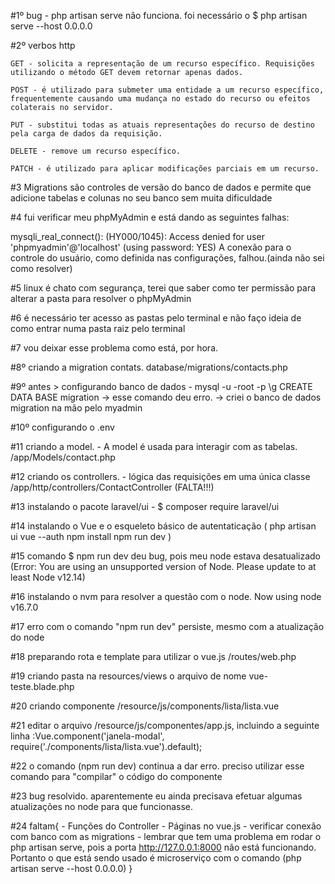 #1º bug - php artisan serve não funciona. foi necessário o $ php artisan serve --host 0.0.0.0 

#2º verbos http

    GET - solicita a representação de um recurso específico. Requisições utilizando o método GET devem retornar apenas dados.

    POST - é utilizado para submeter uma entidade a um recurso específico, frequentemente causando uma mudança no estado do recurso ou efeitos colaterais no servidor.

    PUT - substitui todas as atuais representações do recurso de destino pela carga de dados da requisição.

    DELETE - remove um recurso específico.

    PATCH - é utilizado para aplicar modificações parciais em um recurso.

#3 Migrations são controles de versão do banco de dados e permite que adicione tabelas e colunas no seu banco sem muita dificuldade

#4 fui verificar meu phpMyAdmin e está dando as seguintes falhas:
 
mysqli_real_connect(): (HY000/1045): Access denied for user 'phpmyadmin'@'localhost' (using password: YES)
A conexão para o controle do usuário, como definida nas configurações, falhou.(ainda não sei como resolver)

#5 linux é chato com segurança, terei que saber como ter permissão para alterar a pasta para resolver o phpMyAdmin

#6 é necessário ter acesso as pastas pelo terminal e não faço ideia de como entrar numa pasta raiz pelo terminal

#7 vou deixar esse problema como está, por hora. 
 
#8º criando a migration contats. database/migrations/contacts.php

#9º antes > configurando banco de dados
    - mysql -u -root -p
    \g CREATE DATA BASE migration  -> esse comando deu erro. -> criei o banco de dados migration na mão pelo myadmin


#10º configurando o .env

#11 criando a model. - A model é usada para interagir com as tabelas. /app/Models/contact.php

#12 criando os controllers. - lógica das requisições em uma única classe    /app/http/controllers/ContactController (FALTA!!!)

#13 instalando o pacote laravel/ui - $ composer require laravel/ui

#14 instalando o Vue e o esqueleto básico de autentaticação 
(
    php artisan ui vue --auth
    npm install
    npm run dev
)

#15 comando $ npm run dev deu bug, pois meu node estava desatualizado (Error: You are using an unsupported version of Node. Please update to at least Node v12.14)

#16 instalando o nvm para resolver a questão com o node. Now using node v16.7.0

#17 erro com o comando "npm run dev" persiste, mesmo com a atualização do node

#18 preparando rota e template para utilizar o vue.js  /routes/web.php

#19 criando pasta na resources/views o arquivo de nome vue-teste.blade.php

#20 criando componente /resource/js/components/lista/lista.vue

#21 editar o arquivo /resource/js/componentes/app.js, incluindo a seguinte linha :Vue.component('janela-modal', require('./components/lista/lista.vue').default);

#22 o comando (npm run dev) continua a dar erro. preciso utilizar esse comando para "compilar" o código do componente

#23 bug resolvido. aparentemente eu ainda precisava efetuar algumas atualizações no node para que funcionasse.

#24 faltam{
    - Funções do Controller
    - Páginas no vue.js
    - verificar conexão com banco com as migrations
    - lembrar que tem uma problema em rodar o php artisan serve, pois a porta http://127.0.0.1:8000 não está funcionando. Portanto 
    o que está sendo usado é microserviço com o comando (php artisan serve --host 0.0.0.0)
}